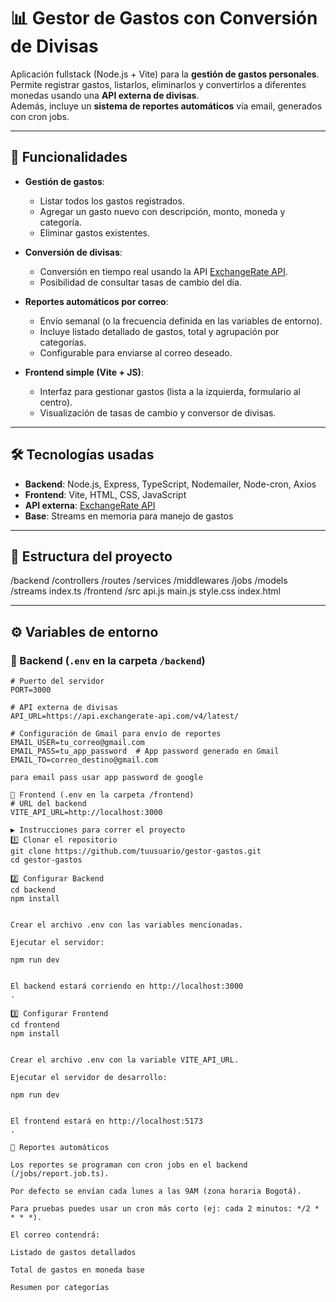 # 📊 Gestor de Gastos con Conversión de Divisas

Aplicación fullstack (Node.js + Vite) para la **gestión de gastos personales**.  
Permite registrar gastos, listarlos, eliminarlos y convertirlos a diferentes monedas usando una **API externa de divisas**.  
Además, incluye un **sistema de reportes automáticos** vía email, generados con cron jobs.

---

## 🚀 Funcionalidades

- **Gestión de gastos**:
  - Listar todos los gastos registrados.
  - Agregar un gasto nuevo con descripción, monto, moneda y categoría.
  - Eliminar gastos existentes.

- **Conversión de divisas**:
  - Conversión en tiempo real usando la API [ExchangeRate API](https://www.exchangerate-api.com/).
  - Posibilidad de consultar tasas de cambio del día.

- **Reportes automáticos por correo**:
  - Envío semanal (o la frecuencia definida en las variables de entorno).
  - Incluye listado detallado de gastos, total y agrupación por categorías.
  - Configurable para enviarse al correo deseado.

- **Frontend simple (Vite + JS)**:
  - Interfaz para gestionar gastos (lista a la izquierda, formulario al centro).
  - Visualización de tasas de cambio y conversor de divisas.

---

## 🛠️ Tecnologías usadas

- **Backend**: Node.js, Express, TypeScript, Nodemailer, Node-cron, Axios  
- **Frontend**: Vite, HTML, CSS, JavaScript  
- **API externa**: [ExchangeRate API](https://api.exchangerate-api.com/)  
- **Base**: Streams en memoria para manejo de gastos  

---

## 📂 Estructura del proyecto

/backend
/controllers
/routes
/services
/middlewares
/jobs
/models
/streams
index.ts
/frontend
/src
api.js
main.js
style.css
index.html

---

## ⚙️ Variables de entorno

### 🔹 Backend (`.env` en la carpeta `/backend`)

```env
# Puerto del servidor
PORT=3000

# API externa de divisas
API_URL=https://api.exchangerate-api.com/v4/latest/

# Configuración de Gmail para envío de reportes
EMAIL_USER=tu_correo@gmail.com
EMAIL_PASS=tu_app_password  # App password generado en Gmail
EMAIL_TO=correo_destino@gmail.com

para email pass usar app password de google

🔹 Frontend (.env en la carpeta /frontend)
# URL del backend
VITE_API_URL=http://localhost:3000

▶️ Instrucciones para correr el proyecto
1️⃣ Clonar el repositorio
git clone https://github.com/tuusuario/gestor-gastos.git
cd gestor-gastos

2️⃣ Configurar Backend
cd backend
npm install


Crear el archivo .env con las variables mencionadas.

Ejecutar el servidor:

npm run dev


El backend estará corriendo en http://localhost:3000
.

3️⃣ Configurar Frontend
cd frontend
npm install


Crear el archivo .env con la variable VITE_API_URL.

Ejecutar el servidor de desarrollo:

npm run dev


El frontend estará en http://localhost:5173
.

📧 Reportes automáticos

Los reportes se programan con cron jobs en el backend (/jobs/report.job.ts).

Por defecto se envían cada lunes a las 9AM (zona horaria Bogotá).

Para pruebas puedes usar un cron más corto (ej: cada 2 minutos: */2 * * * *).

El correo contendrá:

Listado de gastos detallados

Total de gastos en moneda base

Resumen por categorías